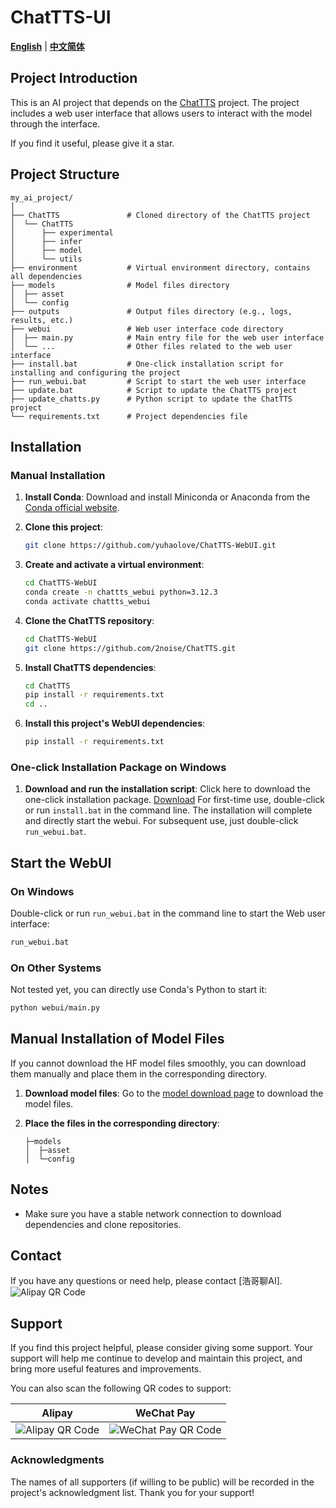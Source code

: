 # ChatTTS-UI

[**English**](./README.md) | [**中文简体**](./README_CN.md)

## Project Introduction
This is an AI project that depends on the [ChatTTS](https://github.com/2noise/ChatTTS) project. The project includes a web user interface that allows users to interact with the model through the interface.

If you find it useful, please give it a star.

## Project Structure
```plaintext
my_ai_project/
│
├── ChatTTS               # Cloned directory of the ChatTTS project
│  └── ChatTTS            
│      ├── experimental   
│      ├── infer          
│      ├── model          
│      └── utils          
├── environment           # Virtual environment directory, contains all dependencies
├── models                # Model files directory
│  ├── asset              
│  └── config             
├── outputs               # Output files directory (e.g., logs, results, etc.)
├── webui                 # Web user interface code directory
│  ├── main.py            # Main entry file for the web user interface
│  └── ...                # Other files related to the web user interface
├── install.bat           # One-click installation script for installing and configuring the project
├── run_webui.bat         # Script to start the web user interface
├── update.bat            # Script to update the ChatTTS project
├── update_chatts.py      # Python script to update the ChatTTS project
└── requirements.txt      # Project dependencies file
```

## Installation

### Manual Installation
1. **Install Conda**:
   Download and install Miniconda or Anaconda from the [Conda official website](https://docs.conda.io/en/latest/miniconda.html).

2. **Clone this project**:
   ```sh
   git clone https://github.com/yuhaolove/ChatTTS-WebUI.git
   ```

3. **Create and activate a virtual environment**:
   ```sh
   cd ChatTTS-WebUI
   conda create -n chattts_webui python=3.12.3
   conda activate chattts_webui
   ```

4. **Clone the ChatTTS repository**:
   ```sh
   cd ChatTTS-WebUI
   git clone https://github.com/2noise/ChatTTS.git
   ```

5. **Install ChatTTS dependencies**:
   ```sh
   cd ChatTTS
   pip install -r requirements.txt
   cd ..
   ```

6. **Install this project's WebUI dependencies**:
   ```sh
   pip install -r requirements.txt
   ```

### One-click Installation Package on Windows
1. **Download and run the installation script**:
   Click here to download the one-click installation package.
   [Download](https://github.com/yuhaolove/ChatTTS-WebUI/releases/download/v1.0.0/ChatTTS-WebUI.zip)
   For first-time use, double-click or run `install.bat` in the command line. The installation will complete and directly start the webui.
   For subsequent use, just double-click `run_webui.bat`.

## Start the WebUI

### On Windows
Double-click or run `run_webui.bat` in the command line to start the Web user interface:
```sh
run_webui.bat
```

### On Other Systems
Not tested yet, you can directly use Conda's Python to start it:
```sh
python webui/main.py
```

## Manual Installation of Model Files
If you cannot download the HF model files smoothly, you can download them manually and place them in the corresponding directory.

1. **Download model files**:
   Go to the [model download page](https://www.modelscope.cn/models/pzc163/chatTTS/files) to download the model files.

2. **Place the files in the corresponding directory**:
   ```plaintext
   ├─models
   │  ├─asset
   │  └─config
   ```

## Notes
- Make sure you have a stable network connection to download dependencies and clone repositories.

## Contact
If you have any questions or need help, please contact [浩哥聊AI].
![Alipay QR Code](assets/haogeai.png)

## Support

If you find this project helpful, please consider giving some support. Your support will help me continue to develop and maintain this project, and bring more useful features and improvements.

You can also scan the following QR codes to support:


| Alipay | WeChat Pay |
| ------ | -------- |
| ![Alipay QR Code](assets/alipay.png) | ![WeChat Pay QR Code](assets/wechat.png) |

### Acknowledgments

The names of all supporters (if willing to be public) will be recorded in the project's acknowledgment list. Thank you for your support!
